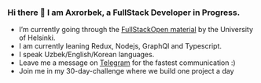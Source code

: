 ### Hi there 👋 I am Axrorbek, a FullStack Developer in Progress.

- I’m currently going through the [FullStackOpen material](https://fullstackopen.com/en/#course-contents) by the University of Helsinki.
- I am currently leaning Redux, Nodejs, GraphQl and Typescript.
- I speak Uzbek/English/Korean languages.
- Leave me a message on [Telegram](t.me/akhrrbk) for the fastest communication :)
- Join me in my 30-day-challenge where we build one project a day

